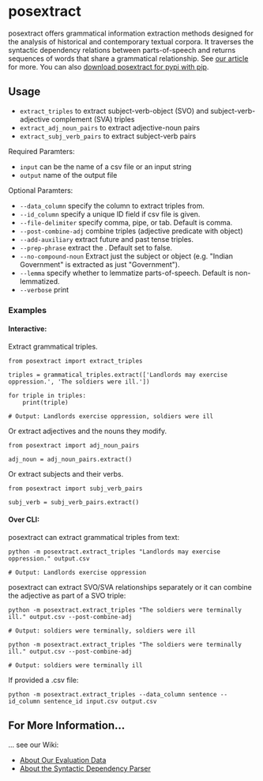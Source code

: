 # posextract
posextract offers grammatical information extraction methods designed for the analysis of historical and contemporary textual corpora. It traverses the syntactic dependency relations between parts-of-speech and returns sequences of words that share a grammatical relationship. See [our article]() for more. You can also [download posextract for pypi with pip](https://pypi.org/project/posextract/). 

## Usage

- `extract_triples` to extract subject-verb-object (SVO) and subject-verb-adjective complement (SVA) triples
- `extract_adj_noun_pairs` to extract adjective-noun pairs
- `extract_subj_verb_pairs` to extract subject-verb pairs

Required Paramters: 

- `input` can be the name of a csv file or an input string
- `output` name of the output file

Optional Paramters: 
- `--data_column` specify the column to extract triples from.
- `--id_column` specify a unique ID field if csv file is given.
- `--file-delimiter` specify comma, pipe, or tab. Default is comma. 
- `--post-combine-adj` combine triples (adjective predicate with object) 
- `--add-auxiliary` extract future and past tense triples. 
- `--prep-phrase` extract the . Default set to false. 
- `--no-compound-noun` Extract just the subject or object (e.g. "Indian Government" is extracted as just "Government").
- `--lemma` specify whether to lemmatize parts-of-speech. Default is non-lemmatized. 
- `--verbose` print

### Examples

#### Interactive: 

Extract grammatical triples.

```
from posextract import extract_triples

triples = grammatical_triples.extract(['Landlords may exercise oppression.', 'The soldiers were ill.'])

for triple in triples:
    print(triple)

# Output: Landlords exercise oppression, soldiers were ill
```

Or extract adjectives and the nouns they modify. 

```
from posextract import adj_noun_pairs

adj_noun = adj_noun_pairs.extract()
```

Or extract subjects and their verbs. 

```
from posextract import subj_verb_pairs

subj_verb = subj_verb_pairs.extract()
```

#### Over CLI: 

posextract can extract grammatical triples from text: 

```
python -m posextract.extract_triples "Landlords may exercise oppression." output.csv

# Output: Landlords exercise oppression
```

posextract can extract SVO/SVA relationships separately or it can combine the adjective as part of a SVO triple:

```
python -m posextract.extract_triples "The soldiers were terminally ill." output.csv --post-combine-adj

# Output: soldiers were terminally, soldiers were ill 
```

```
python -m posextract.extract_triples "The soldiers were terminally ill." output.csv --post-combine-adj

# Output: soldiers were terminally ill
```

If provided a .csv file: 

```
python -m posextract.extract_triples --data_column sentence --id_column sentence_id input.csv output.csv
```

## For More Information...
... see our Wiki: 
- [About Our Evaluation Data](https://github.com/stephbuon/posextract/wiki/Evaluation-Data-Sets)
- [About the Syntactic Dependency Parser](https://github.com/stephbuon/posextract/wiki/Our-Application-of-spaCy-NLP)
